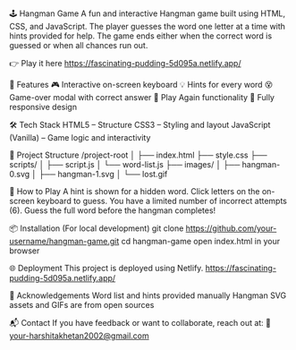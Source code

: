 🕹️ Hangman Game
A fun and interactive Hangman game built using HTML, CSS, and JavaScript. The player guesses the word one letter at a time with hints provided for help. The game ends either when the correct word is guessed or when all chances run out.

👉 Play it here https://fascinating-pudding-5d095a.netlify.app/

🚀 Features
🎮 Interactive on-screen keyboard
💡 Hints for every word
😵 Game-over modal with correct answer
🔁 Play Again functionality
📱 Fully responsive design

🛠️ Tech Stack
HTML5 – Structure
CSS3 – Styling and layout
JavaScript (Vanilla) – Game logic and interactivity

📁 Project Structure
/project-root
│
├── index.html
├── style.css
├── scripts/
│   ├── script.js
│   └── word-list.js
├── images/
│   ├── hangman-0.svg
│   ├── hangman-1.svg
│   └── lost.gif

🧠 How to Play
A hint is shown for a hidden word.
Click letters on the on-screen keyboard to guess.
You have a limited number of incorrect attempts (6).
Guess the full word before the hangman completes!

📦 Installation (For local development)
git clone https://github.com/your-username/hangman-game.git
cd hangman-game
open index.html in your browser

🌐 Deployment
This project is deployed using Netlify.
https://fascinating-pudding-5d095a.netlify.app/

🙌 Acknowledgements
Word list and hints provided manually
Hangman SVG assets and GIFs are from open sources

📬 Contact
If you have feedback or want to collaborate, reach out at:
📧 your-harshitakhetan2002@gmail.com
